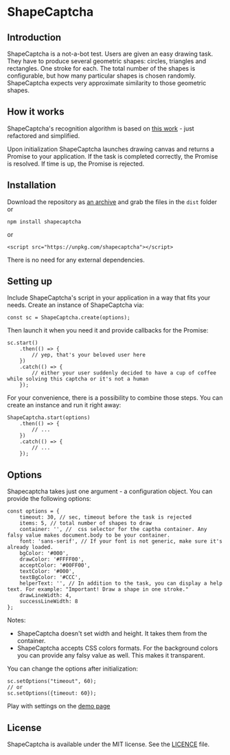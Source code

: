 # ShapeCaptcha

## Introduction

ShapeCaptcha is a not-a-bot test. Users are given an easy drawing task. They have to produce several geometric shapes: circles, triangles and rectangles. One stroke for each. The total number of the shapes is configurable, but how many particular shapes is chosen randomly. ShapeCaptcha expects very approximate similarity to those geometric shapes.

## How it works

ShapeCaptcha's recognition algorithm is based on [this work](http://depts.washington.edu/madlab/proj/dollar/index.html) - just refactored and simplified.

Upon initialization ShapeCaptcha launches drawing canvas and returns a Promise to your application. If the task is completed correctly, the Promise is resolved. If time is up, the Promise is rejected.

## Installation

Download the repository as [an archive](https://github.com/serglider/ShapeCaptcha/archive/master.zip) and grab the files in the `dist` folder or
```
npm install shapecaptcha
```
or
```
<script src="https://unpkg.com/shapecaptcha"></script>
```
There is no need for any external dependencies.

## Setting up

Include ShapeCaptcha's script in your application in a way that fits your needs. Create an instance of ShapeCaptcha via:
```
const sc = ShapeCaptcha.create(options);
```
Then launch it when you need it and provide callbacks for the Promise:
```
sc.start()
    .then(() => {
        // yep, that's your beloved user here
    })
    .catch(() => {
        // either your user suddenly decided to have a cup of coffee while solving this captcha or it's not a human
    });
```

For your convenience, there is a possibility to combine those steps. You can create an instance and run it right away:
```
ShapeCaptcha.start(options)
    .then(() => {
        // ...
    })
    .catch(() => {
        // ...
    });
```
## Options
Shapecaptcha takes just one argument - a configuration object. You can provide the following options:
```
const options = {
    timeout: 30, // sec, timeout before the task is rejected
    items: 5, // total number of shapes to draw
    container: '', //  css selector for the captha container. Any falsy value makes document.body to be your container.
    font: 'sans-serif', // If your font is not generic, make sure it's already loaded.
    bgColor: '#000',
    drawColor: '#FFFF00',
    acceptColor: '#00FF00',
    textColor: '#000',
    textBgColor: '#CCC',
    helperText: '', // In addition to the task, you can display a help text. For example: "Important! Draw a shape in one stroke."
    drawLineWidth: 4,
    successLineWidth: 8
};
```
Notes:
- ShapeCaptcha doesn't set width and height. It takes them from the container.
- ShapeCaptcha accepts CSS colors formats. For the background colors you can provide any falsy value as well. This makes it transparent.

You can change the options after initialization:
```
sc.setOptions("timeout", 60);
// or
sc.setOptions({timeout: 60});
```
Play with settings on the [demo page](https://serglider.github.io/ShapeCaptcha/)

## License

ShapeCaptcha is available under the MIT license. See the [LICENCE](https://github.com/serglider/ShapeCaptcha/blob/master/LICENSE) file.
